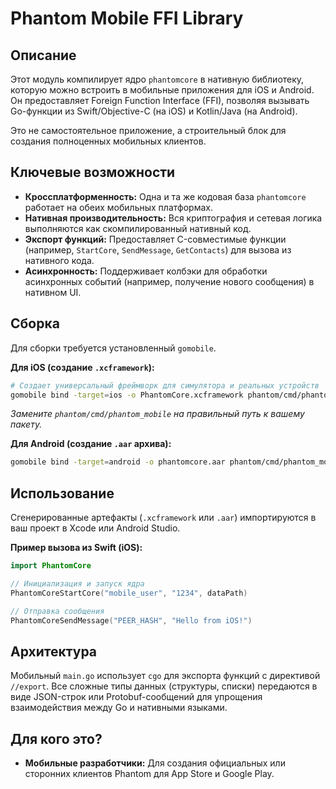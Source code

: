 # Phantom Mobile FFI Library

## Описание

Этот модуль компилирует ядро `phantomcore` в нативную библиотеку, которую можно встроить в мобильные приложения для iOS и Android. Он предоставляет Foreign Function Interface (FFI), позволяя вызывать Go-функции из Swift/Objective-C (на iOS) и Kotlin/Java (на Android).

Это не самостоятельное приложение, а строительный блок для создания полноценных мобильных клиентов.

## Ключевые возможности

-   **Кроссплатформенность:** Одна и та же кодовая база `phantomcore` работает на обеих мобильных платформах.
-   **Нативная производительность:** Вся криптография и сетевая логика выполняются как скомпилированный нативный код.
-   **Экспорт функций:** Предоставляет C-совместимые функции (например, `StartCore`, `SendMessage`, `GetContacts`) для вызова из нативного кода.
-   **Асинхронность:** Поддерживает колбэки для обработки асинхронных событий (например, получение нового сообщения) в нативном UI.

## Сборка

Для сборки требуется установленный `gomobile`.

**Для iOS (создание `.xcframework`):**

```bash
# Создает универсальный фреймворк для симулятора и реальных устройств
gomobile bind -target=ios -o PhantomCore.xcframework phantom/cmd/phantom_mobile
```
*Замените `phantom/cmd/phantom_mobile` на правильный путь к вашему пакету.*

**Для Android (создание `.aar` архива):**

```bash
gomobile bind -target=android -o phantomcore.aar phantom/cmd/phantom_mobile
```

## Использование

Сгенерированные артефакты (`.xcframework` или `.aar`) импортируются в ваш проект в Xcode или Android Studio.

**Пример вызова из Swift (iOS):**

```swift
import PhantomCore

// Инициализация и запуск ядра
PhantomCoreStartCore("mobile_user", "1234", dataPath)

// Отправка сообщения
PhantomCoreSendMessage("PEER_HASH", "Hello from iOS!")
```

## Архитектура

Мобильный `main.go` использует `cgo` для экспорта функций с директивой `//export`. Все сложные типы данных (структуры, списки) передаются в виде JSON-строк или Protobuf-сообщений для упрощения взаимодействия между Go и нативными языками.

## Для кого это?

-   **Мобильные разработчики:** Для создания официальных или сторонних клиентов Phantom для App Store и Google Play.